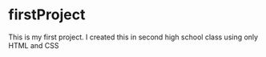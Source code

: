 # firstProject
This is my first project. I created this in second high school class using only HTML and CSS
